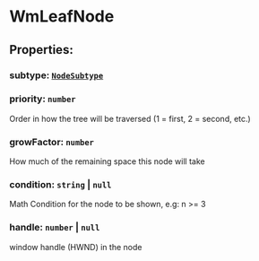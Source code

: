 # **WmLeafNode**
## **Properties**:
### subtype: [`NodeSubtype`](./NodeSubtype)
### priority: `number`
Order in how the tree will be traversed (1 = first, 2 = second, etc.)
### growFactor: `number`
How much of the remaining space this node will take
### condition: `string` | `null`
Math Condition for the node to be shown, e.g: n >= 3
### handle: `number` | `null`
window handle (HWND) in the node